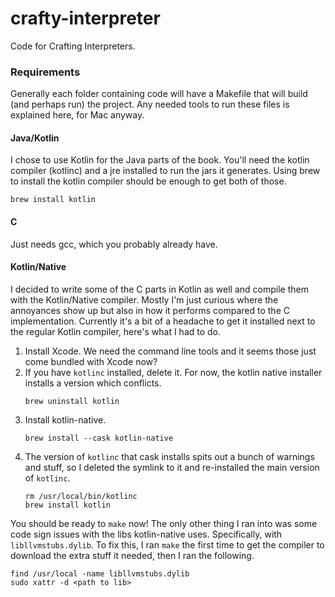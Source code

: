 # crafty-interpreter

Code for Crafting Interpreters.

### Requirements
Generally each folder containing code will have a Makefile that will build (and perhaps run) the project. Any needed tools to run these files is explained here, for Mac anyway.
#### Java/Kotlin
I chose to use Kotlin for the Java parts of the book. You'll need the kotlin compiler (kotlinc) and a jre installed to run the jars it generates. Using brew to install the kotlin compiler should be enough to get both of those.
```
brew install kotlin
```

#### C
Just needs gcc, which you probably already have.

#### Kotlin/Native
I decided to write some of the C parts in Kotlin as well and compile them with the Kotlin/Native compiler. Mostly I'm just curious where the annoyances show up but also in how it performs compared to the C implementation. Currently it's a bit of a headache to get it installed next to the regular Kotlin compiler, here's what I had to do.
1. Install Xcode. We need the command line tools and it seems those just come bundled with Xcode now?
2. If you have `kotlinc` installed, delete it. For now, the kotlin native installer installs a version which conflicts.
    ```
    brew uninstall kotlin
    ```
3. Install kotlin-native.
    ```
    brew install --cask kotlin-native
    ```
4. The version of `kotlinc` that cask installs spits out a bunch of warnings and stuff, so I deleted the symlink to it and re-installed the main version of `kotlinc`.
    ```
    rm /usr/local/bin/kotlinc
    brew install kotlin
    ```
You should be ready to `make` now! The only other thing I ran into was some code sign issues with the libs kotlin-native uses. Specifically, with `libllvmstubs.dylib`. To fix this, I ran `make` the first time to get the compiler to download the extra stuff it needed, then I ran the following.
```
find /usr/local -name libllvmstubs.dylib
sudo xattr -d <path to lib>
```